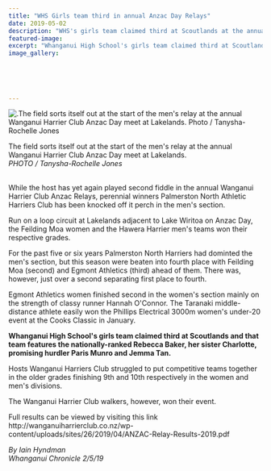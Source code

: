 ```yaml
---
title: "WHS Girls team third in annual Anzac Day Relays"
date: 2019-05-02
description: "WHS's girls team claimed third at Scoutlands at the annual Wanganui Harrier Club Anzac Day Relays..."
featured-image: 
excerpt: "Whanganui High School's girls team claimed third at Scoutlands and that team features the nationally-ranked Rebecca Baker, her sister Charlotte, promising hurdler Paris Munro and Jemma Tan."
image_gallery:
    
    
    
    
    
---
```


<p><img src="https://www.nzherald.co.nz/resizer/ODNimwspwkBTL9ymdq2GuagNIlw=/620x349/smart/filters:quality(70)/arc-anglerfish-syd-prod-nzme.s3.amazonaws.com/public/EX7E5WBMUVCTRFEKNC63NDRQKM.jpg" alt=".The field sorts itself out at the start of the men's relay at the annual Wanganui Harrier Club Anzac Day meet at Lakelands. Photo / Tanysha-Rochelle Jones" /></p>
<p><span>The field sorts itself out at the start of the men's relay at the annual Wanganui Harrier Club Anzac Day meet at Lakelands.&nbsp;</span><br /><em>PHOTO / Tanysha-Rochelle Jones</em></p>
<p><br />While the host has yet again played second fiddle in the annual Wanganui Harrier Club Anzac Relays, perennial winners Palmerston North Athletic Harriers Club has been knocked off it perch in the men's section.</p>
<p>Run on a loop circuit at Lakelands adjacent to Lake Wiritoa on Anzac Day, the Feilding Moa women and the Hawera Harrier men's teams won their respective grades.</p>
<p>For the past five or six years Palmerston North Harriers had dominted the men's section, but this season were beaten into fourth place with Feilding Moa (second) and Egmont Athletics (third) ahead of them. There was, however, just over a second separating first place to fourth.</p>
<p>Egmont Athletics women finished second in the women's section mainly on the strength of classy runner Hannah O'Connor. The Taranaki middle-distance athlete easily won the Phillips Electrical 3000m women's under-20 event at the Cooks Classic in January.</p>
<p><strong>Whanganui High School's girls team claimed third at Scoutlands and that team features the nationally-ranked Rebecca Baker, her sister Charlotte, promising hurdler Paris Munro and Jemma Tan.</strong></p>
<p>Hosts Wanganui Harriers Club struggled to put competitive teams together in the older grades finishing 9th and 10th respectively in the women and men's divisions.</p>
<p>The Wanganui Harrier Club walkers, however, won their event.</p>
<p>Full results can be viewed by visiting this link http://wanganuiharrierclub.co.nz/wp-content/uploads/sites/26/2019/04/ANZAC-Relay-Results-2019.pdf</p>
<p><span><em>By Iain Hyndman</em><br /><em>Whanganui Chronicle 2/5/19</em><br /><em></em></span></p>

